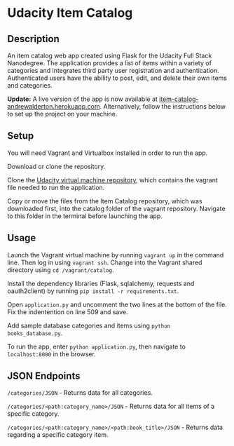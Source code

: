 Udacity Item Catalog
====================

## Description

An item catalog web app created using Flask for the Udacity Full Stack Nanodegree. The application provides a list of items within a variety of categories and integrates third party user registration and authentication. Authenticated users have the ability to post, edit, and delete their own items and categories.

**Update:** A live version of the app is now available at [item-catalog-andrewalderton.herokuapp.com](https://item-catalog-andrewalderton.herokuapp.com/). Alternatively, follow the instructions below to set up the project on your machine.

## Setup

You will need Vagrant and Virtualbox installed in order to run the app.

Download or clone the repository.

Clone the [Udacity virtual machine repository](https://github.com/udacity/fullstack-nanodegree-vm/tree/master/vagrant), which contains the vagrant file needed to run the application.

Copy or move the files from the Item Catalog repository, which was downloaded first, into the catalog folder of the vagrant repository. Navigate to this folder in the terminal before launching the app.

## Usage

Launch the Vagrant virtual machine by running `vagrant up` in the command line. Then log in using `vagrant ssh`. Change into the Vagrant shared directory using `cd /vagrant/catalog`.

Install the dependency libraries (Flask, sqlalchemy, requests and oauth2client) by running `pip install -r requirements.txt`.

Open `application.py` and uncomment the two lines at the bottom of the file. Fix the indentention on line 509 and save.

Add sample database categories and items using `python books_database.py`.

To run the app, enter `python application.py`, then navigate to `localhost:8000` in the browser.

## JSON Endpoints

`/categories/JSON` - Returns data for all categories.

`/categories/<path:category_name>/JSON` - Returns data for all items of a specific category.

`/categories/<path:category_name>/<path:book_title>/JSON` - Returns data regarding a specific category item.